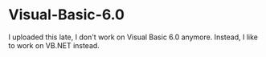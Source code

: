 # Visual-Basic-6.0

I uploaded this late, I don't work on Visual Basic 6.0 anymore. Instead, I like to work on VB.NET instead.
